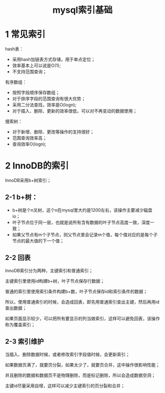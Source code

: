 <h1 align="center">mysql索引基础</h1>

# 1 常见索引
hash表：
- 采用hash加链表方式存储，用于单点定位；
- 效率基本上可以说是O(1);
- 不支持范围查询；

有序数组：
- 按照字段顺序保存数组；
- 对于排序字段的范围查询有很大优势；
- 采用二分法查找，效率是O(logn);
- 对于插入、删除、更新的效率很低，可以对不再变动的数据使用；

搜索树：
- 对于新增、删除、更改等操作的支持很好；
- 范围查询效率高；
- 查询效率O(logn);

# 2 InnoDB的索引
InnoDB采用b+树索引；

## 2-1 b+树：
- b+树是个n叉树，这个n在mysql里大约是1200左右，该操作主要减少磁盘io；
- 叶子节点位于同一层，也就是说所有含有数据的叶子节点高度一致，深度一致；
- 如果父节点有m个子节点，则父节点里会记录m个值，每个值对应的是每个子节点的最大值的下一个值；
    
## 2-2 回表
InnoDB索引分为两种，主键索引和普通索引；

主键索引里使用id构建b+树，叶子节点保存行数据；

普通的索引里使用索引条件构建b+数，叶子节点保存id和索引条件的数据；

所以，使用普通索引的时候，会造成回表，即先用普通索引查出主键，然后再用id查出数据；

如果页面显示较少，可以把所有要显示的列当做索引，这样可以避免回表，该操作称为覆盖索引；

## 2-3 索引维护
当插入、删除数据时候，或者修改索引字段值时候，会更新索引；

如果数据页满了，就要页分裂，如果太少了，就要页合并，这中操作很影响性能；

并且删除的数据和数据页不是物理删除，而是标记删除，所以会造成数据空洞；

主键id尽量采用自增，这样可以减少主键索引的页分裂和合并；

